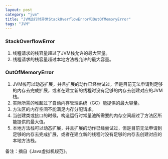 ```yaml
---
layout: post
category: "jvm"
title: "JVM运行时异常StackOverflowError和OutOfMemoryError"
tags: "JVM"
---
```


### StackOverflowError

1. 线程请求的栈容量超过了JVM栈允许的最大容量。
2. 线程请求的栈容量超过本地方法栈允许的最大容量。

### OutOfMemoryError

1. JVM栈可以动态扩展，并且扩展的动作已经尝试过，但是目前无法申请到足够的内存去完成扩展，或者在建立新的线程时没有足够的内存去创建对应的JVM栈。
2. 实际所需的堆超过了自动内存管理系统（GC）能提供的最大容量。
3. 方法区的内存空间不能满足内存分配请求。
4. 当创建类或接口的时候，构造运行时常量池所需要的内存空间超过了方法区所能提供的最大值。
5. 本地方法栈可以动态扩展，并且扩展的动作已经尝试过，但是目前无法申请到足够的内存去完成扩展，或者在建立新的线程时没有足够的内存去创建对应的本地方法栈。


备注：摘自《Java虚拟机规范》。
